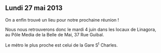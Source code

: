 ## Lundi 27 mai 2013

On a enfin trouvé un lieu pour notre prochaine réunion !

Nous nous retrouverons donc le mardi 4 juin dans les locaux de Linagora, au
Pôle Media de la Belle de Mai, 37 Rue Guibal.

Le métro le plus proche est celui de la Gare S<sup>t</sup> Charles.
